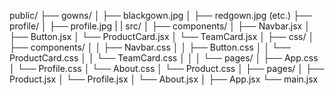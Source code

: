 public/
├── gowns/
│   ├── blackgown.jpg
│   ├── redgown.jpg (etc.)
├── profile/
│   ├── profile.jpg
|
|
src/
│
├── components/
│   ├── Navbar.jsx
│   ├── Button.jsx
│   └── ProductCard.jsx
│   └── TeamCard.jsx
│
├── css/
│   ├── components/
│   │   ├── Navbar.css
│   │   ├── Button.css
│   │   └── ProductCard.css
│   │   └── TeamCard.css
│   │
│   └── pages/
│       ├── App.css
│       └── Profile.css
│       └── About.css
│       └── Product.css
│
├── pages/
│   ├── Product.jsx
│   └── Profile.jsx
│   └── About.jsx
│
├── App.jsx
└── main.jsx
